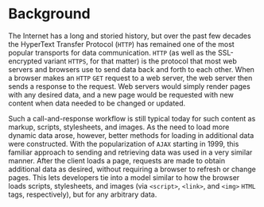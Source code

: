 # Background

The Internet has a long and storied history, but over the past few decades the HyperText Transfer Protocol (`HTTP`) has remained one of the most popular transports for data communication.
`HTTP` (as well as the SSL-encrypted variant `HTTPS`, for that matter) is the protocol that most web servers and browsers use to send data back and forth to each other.
When a browser makes an `HTTP` `GET` request to a web server, the web server then sends a response to the request.
Web servers would simply render pages with any desired data, and a new page would be requested with new content when data needed to be changed or updated.

Such a call-and-response workflow is still typical today for such content as markup, scripts, stylesheets, and images.
As the need to load more dynamic data arose, however, better methods for loading in additional data were constructed.
With the popularization of `AJAX` starting in 1999, this familiar approach to sending and retrieving data was used in a very similar manner.
After the client loads a page, requests are made to obtain additional data as desired, without requiring a browser to refresh or change pages.
This lets developers tie into a model similar to how the browser loads scripts, stylesheets, and images (via `<script>`, `<link>`, and `<img>` `HTML` tags, respectively), but for any arbitrary data.
